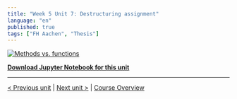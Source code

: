 ```yaml
---
title: "Week 5 Unit 7: Destructuring assignment"
language: "en"
published: true
tags: ["FH Aachen", "Thesis"]
---
```


[![Methods vs. functions](https://img.youtube.com/vi/6l-23YS5zDU/hqdefault.jpg)](https://youtu.be/6l-23YS5zDU)

[**Download Jupyter Notebook for this unit**](https://opensap-public.s3.openhpicloud.de/courses/2qRB6Gz3FcfD2OBbnSCf8m/rtfiles/49jVscE1ZiAdyMnDDYbdxW/openSAP_python1_Week_5_Unit_7_destructassign_notebook.ipynb)

---

[< Previous unit](/teaching/python-mooc/week5_unit7_selftest) | [Next unit >](/teaching/python-mooc/week5_unit6_selftest) |
[Course Overview](/teaching/python-mooc)
